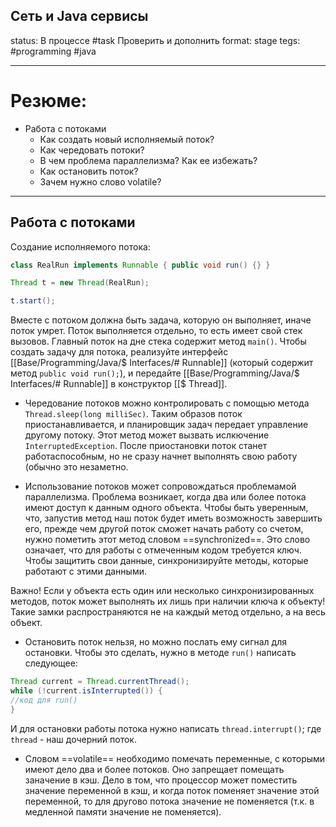 ## Сеть и Java сервисы
status: В процессе #task Проверить и дополнить
format: stage
tegs: #programming #java 

---
# Резюме: 
- Работа с потоками
	-  Как создать новый исполняемый поток? 
	- Как чередовать потоки? 
	- В чем проблема параллелизма? Как ее избежать? 
	- Как остановить поток? 
	- Зачем нужно слово volatile? 
	
---
## Работа с потоками
Создание исполняемого потока: 
```java
class RealRun implements Runnable { public void run() {} } 

Thread t = new Thread(RealRun); 

t.start(); 
```

Вместе с потоком должна быть задача, которую он выполняет, иначе поток умрет. Поток выполняется отдельно, то есть имеет свой стек вызовов. Главный поток на дне стека содержит метод `main()`. Чтобы создать задачу для потока, реализуйте интерфейс [[Base/Programming/Java/$ Interfaces/# Runnable]] (который содержит метод `public void run();`), и передайте [[Base/Programming/Java/$ Interfaces/# Runnable]] в конструктор [[$ Thread]]. 

- Чередование потоков можно контролировать с помощью метода `Thread.sleep(long milliSec)`. Таким образов поток приостанавливается, и планировщик задач передает управление другому потоку. Этот метод может вызвать ислкючение `InterruptedException`. После приостановки поток станет работаспособным, но не сразу начнет выполнять свою работу (обычно это незаметно. 

- Использование потоков может сопровождаться проблемамой параллелизма. Проблема возникает, когда два или более потока имеют доступ к данным одного объекта. Чтобы быть уверенным, что, запустив метод наш поток будет иметь возможность завершить его, прежде чем другой поток сможет начать работу со счетом, нужно пометить этот метод словом ==synchronized==. Это слово означает, что для работы с отмеченным кодом требуется ключ. Чтобы защитить свои данные, синхронизируйте методы, которые работают с этими данными. 

Важно! Если у объекта есть один или несколько синхронизированных методов, поток может выполнять их лишь при наличии ключа к объекту! Такие замки распространяются не на каждый метод отдельно, а на весь объект. 

- Остановить поток нельзя, но можно послать ему сигнал для остановки. Чтобы это сделать, нужно в методе `run()` написать следующее: 
```java
Thread current = Thread.currentThread(); 
while (!current.isInterrupted()) { 
//код для run() 
} 
```
И для остановки работы потока нужно написать `thread.interrupt()`; где `thread` - наш дочерний поток. 

- Словом ==volatile== необходимо помечать переменные, с которыми имеют дело два и более потоков. Оно запрещает помещать заначение в кэш. Дело в том, что процессор может поместить значение переменной в кэш, и когда поток поменяет значение этой переменной, то для другово потока значение не поменяется (т.к. в медленной памяти значение не поменяется).  